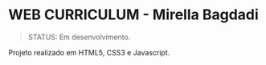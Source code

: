 # WEB CURRICULUM - Mirella Bagdadi

> STATUS: Em desenvolvimento.

Projeto realizado em HTML5, CSS3 e Javascript. 

